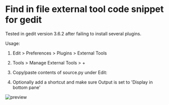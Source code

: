 Find in file external tool code snippet for gedit
==============================

Tested in gedit version 3.6.2 after failing to install several plugins.

Usage:

1. Edit > Preferences > Plugins > External Tools

2. Tools > Manage External Tools > +

3. Copy/paste contents of source.py under Edit:

4. Optionally add a shortcut and make sure Output is set to 'Display in bottom pane'

![preview](https://raw.github.com/renevanderark/gedit-findinfile-external-tool/master/screenshot.png)
